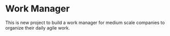 # Work Manager
This is new project to build a work manager for medium scale companies to organize their daily agile work.
